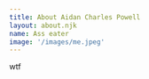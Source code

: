 ```yaml
---
title: About Aidan Charles Powell
layout: about.njk
name: Ass eater
image: '/images/me.jpeg'
---
```


wtf
